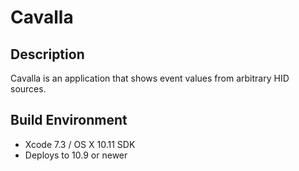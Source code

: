# Cavalla

## Description

Cavalla is an application that shows event values from arbitrary HID sources.

## Build Environment

* Xcode 7.3 / OS X 10.11 SDK
* Deploys to 10.9 or newer
